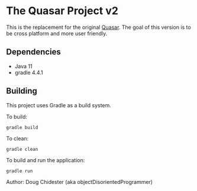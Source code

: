 # The Quasar Project v2
This is the replacement for the original [Quasar](https://github.com/objectDisorientedProgrammer/Quasar). The goal
of this version is to be cross platform and more user friendly.

## Dependencies
* Java 11
* gradle 4.4.1

## Building
This project uses Gradle as a build system.

To build:

    gradle build

To clean:

    gradle clean

To build and run the application:

    gradle run



Author: Doug Chidester (aka objectDisorientedProgrammer)
